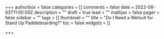 +++
authorbox = false
categories = []
comments = false
date = 2022-08-03T11:00:00Z
description = ""
draft = true
lead = ""
mathjax = false
pager = false
sidebar = ""
tags = []
thumbnail = ""
title = "Do I Need a Wetsuit for Stand Up Paddleboarding?"
toc = false
widgets = []

+++
